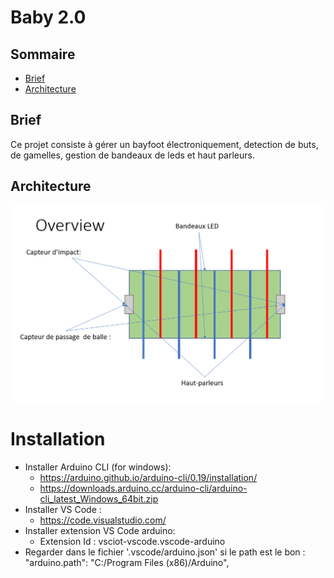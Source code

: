 
# Baby 2.0

## Sommaire 
- [Brief](#brief)
- [Architecture](#architecture)

 
## Brief

Ce projet consiste à gérer un bayfoot électroniquement, detection de buts, de gamelles, gestion de bandeaux de leds et haut parleurs.
 

## Architecture

![Image](./archi.png)


# Installation

 - Installer Arduino CLI (for windows):
    - https://arduino.github.io/arduino-cli/0.19/installation/
    - https://downloads.arduino.cc/arduino-cli/arduino-cli_latest_Windows_64bit.zip
 - Installer VS Code :
    - https://code.visualstudio.com/
 - Installer extension VS Code arduino:
    - Extension Id : vsciot-vscode.vscode-arduino
 - Regarder dans le fichier '.vscode/arduino.json' si le path est le bon :     "arduino.path": "C:/Program Files (x86)/Arduino",
